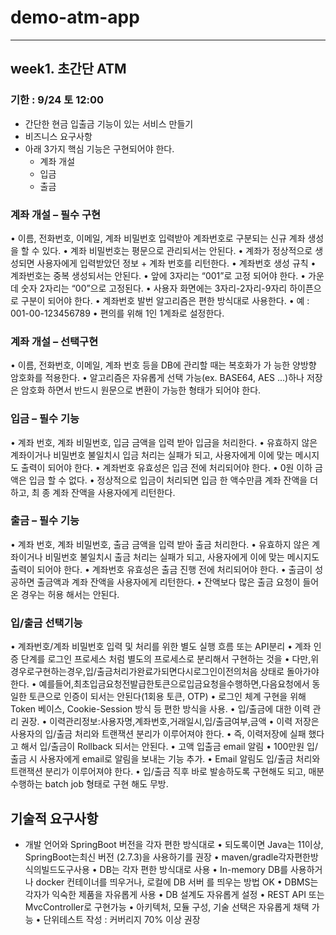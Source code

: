 # demo-atm-app

---

## week1. 초간단 ATM
### 기한 : 9/24 토 12:00
* 간단한 현금 입출금 기능이 있는 서비스 만들기
* 비즈니스 요구사항
* 아래 3가지 핵심 기능은 구현되어야 한다. 
  * 계좌 개설
  * 입금 
  * 출금

### 계좌 개설 – 필수 구현
• 이름, 전화번호, 이메일, 계좌 비밀번호 입력받아 계좌번호로 구분되는 신규 계좌 생성을 할 수 있다.
• 계좌 비밀번호는 평문으로 관리되서는 안된다.
• 계좌가 정상적으로 생성되면 사용자에게 입력받았던 정보 + 계좌 번호를 리턴한다.
• 계좌번호 생성 규칙
• 계좌번호는 중복 생성되서는 안된다.
• 앞에 3자리는 “001”로 고정 되어야 한다.
• 가운데 숫자 2자리는 “00”으로 고정된다.
• 사용자 화면에는 3자리-2자리-9자리 하이픈으로 구분이 되어야 한다. • 계좌번호 발번 알고리즘은 편한 방식대로 사용한다.
• 예 : 001-00-123456789
• 편의를 위해 1인 1계좌로 설정한다.

### 계좌 개설 – 선택구현
• 이름, 전화번호, 이메일, 계좌 번호 등을 DB에 관리할 때는 복호화가 가 능한 양방향 암호화를 적용한다.
• 알고리즘은 자유롭게 선택 가능(ex. BASE64, AES ...)하나 저장은 암호화 하면서 반드시 원문으로 변환이 가능한 형태가 되어야 한다.

### 입금 – 필수 기능
• 계좌 번호, 계좌 비밀번호, 입금 금액을 입력 받아 입금을 처리한다.
• 유효하지 않은 계좌이거나 비밀번호 불일치시 입금 처리는 실패가 되고, 사용자에게 이에 맞는 메시지도 출력이 되어야 한다.
• 계좌번호 유효성은 입금 전에 처리되어야 한다.
• 0원 이하 금액은 입금 할 수 없다.
• 정상적으로 입금이 처리되면 입금 한 액수만큼 계좌 잔액을 더하고, 최 종 계좌 잔액을 사용자에게 리턴한다.

### 출금 – 필수 기능
• 계좌 번호, 계좌 비밀번호, 출금 금액을 입력 받아 출금 처리한다.
• 유효하지 않은 계좌이거나 비밀번호 불일치시 출금 처리는 실패가 되고, 사용자에게 이에 맞는 메시지도 출력이 되어야 한다.
• 계좌번호 유효성은 출금 진행 전에 처리되어야 한다.
• 출금이 성공하면 출금액과 계좌 잔액을 사용자에게 리턴한다.
• 잔액보다 많은 출금 요청이 들어온 경우는 허용 해서는 안된다.

### 입/출금 선택기능
• 계좌번호/계좌 비밀번호 입력 및 처리를 위한 별도 실행 흐름 또는 API분리
• 계좌 인증 단계를 로그인 프로세스 처럼 별도의 프로세스로 분리해서 구현하는 것을
• 다만,위경우로구현하는경우,입/출금처리가완료가되면다시로그인이전의처음 상태로 돌아가야 한다.
• 예를들어,최초입금요청전발급한토큰으로입금요청을수행하면,다음요청에서 동일한 토큰으로 인증이 되서는 안된다(1회용 토큰, OTP)
• 로그인 체계 구현을 위해 Token 베이스, Cookie-Session 방식 등 편한 방식을 사용. • 입/출금에 대한 이력 관리 권장.
• 이력관리정보:사용자명,계좌번호,거래일시,입/출금여부,금액
• 이력 저장은 사용자의 입/출금 처리와 트랜잭션 분리가 이루어져야 한다. 
  • 즉, 이력저장에 실패 했다고 해서 입/출금이 Rollback 되서는 안된다.
• 고액 입출금 email 알림
• 100만원 입/출금 시 사용자에게 email로 알림을 보내는 기능 추가. 
  • Email 알림도 입/출금 처리와 트랜잭션 분리가 이루어져야 한다.
• 입/출금 직후 바로 발송하도록 구현해도 되고, 매분 수행하는 batch job 형태로 구현 해도 무방.

## 기술적 요구사항

* 개발 언어와 SpringBoot 버전을 각자 편한 방식대로
• 되도록이면 Java는 11이상, SpringBoot는최신 버전 (2.7.3)을 사용하기를 권장 • maven/gradle각자편한방식의빌드도구사용
• DB는 각자 편한 방식대로 사용
• In-memory DB를 사용하거나 docker 컨테이너를 띄우거나, 로컬에 DB 서버 를 띄우는 방법 OK
• DBMS는 각자가 익숙한 제품을 자유롭게 사용
• DB 설계도 자유롭게 설정
• REST API 또는 MvcController로 구현가능
• 아키텍처, 모듈 구성, 기술 선택은 자유롭게 채택 가능
• 단위테스트 작성 : 커버리지 70% 이상 권장
